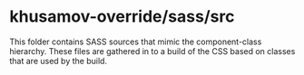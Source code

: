 # khusamov-override/sass/src

This folder contains SASS sources that mimic the component-class hierarchy. These files
are gathered in to a build of the CSS based on classes that are used by the build.
